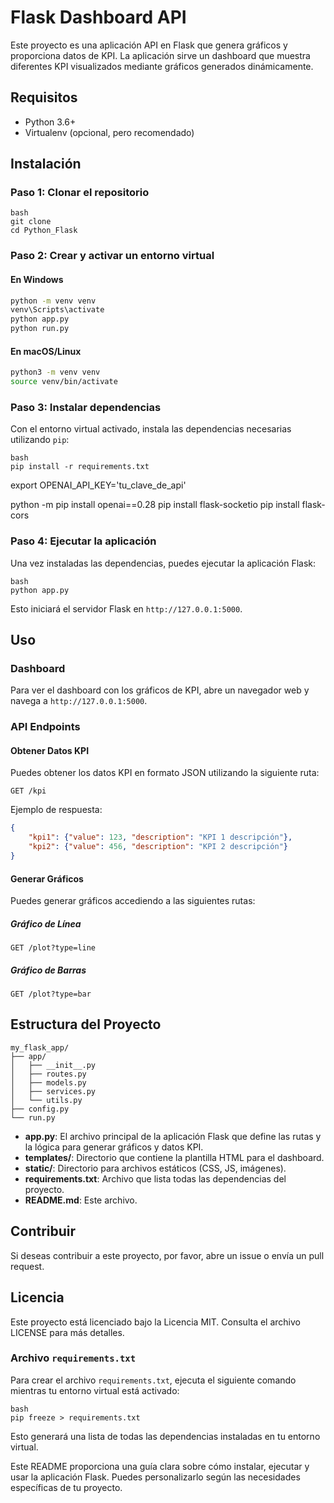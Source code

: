 
# Flask Dashboard API

Este proyecto es una aplicación API en Flask que genera gráficos y proporciona datos de KPI. La aplicación sirve un dashboard que muestra diferentes KPI visualizados mediante gráficos generados dinámicamente.

## Requisitos

- Python 3.6+
- Virtualenv (opcional, pero recomendado)

## Instalación

### Paso 1: Clonar el repositorio

```
bash
git clone 
cd Python_Flask
```

### Paso 2: Crear y activar un entorno virtual

#### En Windows

```bash
python -m venv venv
venv\Scripts\activate
python app.py
python run.py

```

#### En macOS/Linux

```bash
python3 -m venv venv
source venv/bin/activate
```

### Paso 3: Instalar dependencias

Con el entorno virtual activado, instala las dependencias necesarias utilizando `pip`:

```
bash
pip install -r requirements.txt
```
export OPENAI_API_KEY='tu_clave_de_api'

python -m pip install openai==0.28
pip install flask-socketio
pip install flask-cors



### Paso 4: Ejecutar la aplicación

Una vez instaladas las dependencias, puedes ejecutar la aplicación Flask:

```
bash
python app.py
```

Esto iniciará el servidor Flask en `http://127.0.0.1:5000`.

## Uso

### Dashboard

Para ver el dashboard con los gráficos de KPI, abre un navegador web y navega a `http://127.0.0.1:5000`.

### API Endpoints

#### Obtener Datos KPI

Puedes obtener los datos KPI en formato JSON utilizando la siguiente ruta:

```http
GET /kpi
```

Ejemplo de respuesta:

```json
{
    "kpi1": {"value": 123, "description": "KPI 1 descripción"},
    "kpi2": {"value": 456, "description": "KPI 2 descripción"}
}
```


#### Generar Gráficos

Puedes generar gráficos accediendo a las siguientes rutas:

##### Gráfico de Línea

```http
GET /plot?type=line
```

##### Gráfico de Barras

```http
GET /plot?type=bar
```

## Estructura del Proyecto

```
my_flask_app/
├── app/
│   ├── __init__.py
│   ├── routes.py
│   ├── models.py
│   ├── services.py
│   └── utils.py
├── config.py
└── run.py

```

- **app.py**: El archivo principal de la aplicación Flask que define las rutas y la lógica para generar gráficos y datos KPI.
- **templates/**: Directorio que contiene la plantilla HTML para el dashboard.
- **static/**: Directorio para archivos estáticos (CSS, JS, imágenes).
- **requirements.txt**: Archivo que lista todas las dependencias del proyecto.
- **README.md**: Este archivo.

## Contribuir

Si deseas contribuir a este proyecto, por favor, abre un issue o envía un pull request.

## Licencia

Este proyecto está licenciado bajo la Licencia MIT. Consulta el archivo LICENSE para más detalles.

### Archivo `requirements.txt`

Para crear el archivo `requirements.txt`, ejecuta el siguiente comando mientras tu entorno virtual está activado:

```
bash
pip freeze > requirements.txt
```

Esto generará una lista de todas las dependencias instaladas en tu entorno virtual.

Este README proporciona una guía clara sobre cómo instalar, ejecutar y usar la aplicación Flask. Puedes personalizarlo según las necesidades específicas de tu proyecto.